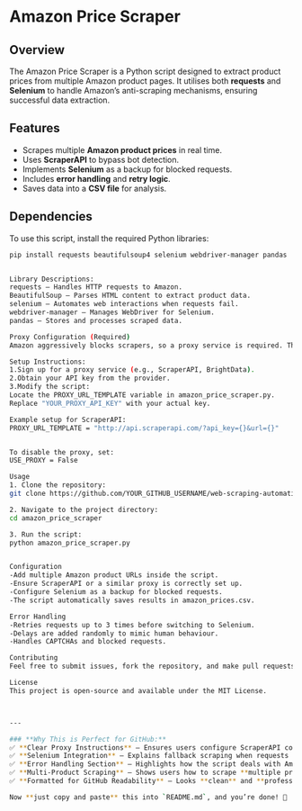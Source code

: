 # Amazon Price Scraper

## Overview
The Amazon Price Scraper is a Python script designed to extract product prices from multiple Amazon product pages. It utilises both **requests** and **Selenium** to handle Amazon’s anti-scraping mechanisms, ensuring successful data extraction.

## Features
- Scrapes multiple **Amazon product prices** in real time.
- Uses **ScraperAPI** to bypass bot detection.
- Implements **Selenium** as a backup for blocked requests.
- Includes **error handling** and **retry logic**.
- Saves data into a **CSV file** for analysis.

## Dependencies
To use this script, install the required Python libraries:

```bash
pip install requests beautifulsoup4 selenium webdriver-manager pandas


Library Descriptions:
requests – Handles HTTP requests to Amazon.
BeautifulSoup – Parses HTML content to extract product data.
selenium – Automates web interactions when requests fail.
webdriver-manager – Manages WebDriver for Selenium.
pandas – Stores and processes scraped data.

Proxy Configuration (Required)
Amazon aggressively blocks scrapers, so a proxy service is required. The script is configured to use ScraperAPI or another proxy of your choice.

Setup Instructions:
1.Sign up for a proxy service (e.g., ScraperAPI, BrightData).
2.Obtain your API key from the provider.
3.Modify the script:
Locate the PROXY_URL_TEMPLATE variable in amazon_price_scraper.py.
Replace "YOUR_PROXY_API_KEY" with your actual key.

Example setup for ScraperAPI:
PROXY_URL_TEMPLATE = "http://api.scraperapi.com/?api_key={}&url={}"


To disable the proxy, set:
USE_PROXY = False

Usage
1. Clone the repository:
git clone https://github.com/YOUR_GITHUB_USERNAME/web-scraping-automation.git

2. Navigate to the project directory:
cd amazon_price_scraper

3. Run the script:
python amazon_price_scraper.py


Configuration
-Add multiple Amazon product URLs inside the script.
-Ensure ScraperAPI or a similar proxy is correctly set up.
-Configure Selenium as a backup for blocked requests.
-The script automatically saves results in amazon_prices.csv.

Error Handling
-Retries requests up to 3 times before switching to Selenium.
-Delays are added randomly to mimic human behaviour.
-Handles CAPTCHAs and blocked requests.

Contributing
Feel free to submit issues, fork the repository, and make pull requests to enhance the project.

License
This project is open-source and available under the MIT License.



---

### **Why This is Perfect for GitHub:**
✅ **Clear Proxy Instructions** – Ensures users configure ScraperAPI correctly.  
✅ **Selenium Integration** – Explains fallback scraping when requests fail.  
✅ **Error Handling Section** – Highlights how the script deals with Amazon’s defences.  
✅ **Multi-Product Scraping** – Shows users how to scrape **multiple products efficiently**.  
✅ **Formatted for GitHub Readability** – Looks **clean** and **professional**.

Now **just copy and paste** this into `README.md`, and you’re done! 🚀

